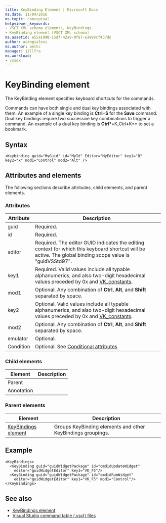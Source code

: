 ```yaml
---
title: KeyBinding Element | Microsoft Docs
ms.date: 11/04/2016
ms.topic: conceptual
helpviewer_keywords:
- VSCT XML schema elements, KeyBindings
- KeyBinding element (VSCT XML schema)
ms.assetid: e55a1098-15df-42a9-9f87-e3a99cf437dd
author: acangialosi
ms.author: anthc
manager: jillfra
ms.workload:
- vssdk
---
```

# KeyBinding element
The KeyBinding element specifies keyboard shortcuts for the commands.

 Commands can have both single and dual key bindings associated with them. An example of a single key binding is **Ctrl**+**S** for the **Save** command. Dual key bindings require two successive key combinations to trigger a command. An example of a dual key binding is <strong>Ctrl*+</strong>K<strong>,</strong>Ctrl<strong>+</strong>K** to set a bookmark.

## Syntax

```
<Keybinding guid="MyGuid" id="MyId" Editor="MyEditor" key1="B" key2="x" mod1="Control" mod2="Alt" />
```

## Attributes and elements
 The following sections describe attributes, child elements, and parent elements.

### Attributes

|Attribute|Description|
|---------------|-----------------|
|guid|Required.|
|id|Required.|
|editor|Required. The editor GUID indicates the editing context for which this keyboard shortcut will be active. The global binding scope value is "guidVSStd97".|
|key1|Required. Valid values include all typable alphanumerics, and also two-digit hexadecimal values preceded by 0x and [VK_constants](/windows/desktop/inputdev/virtual-key-codes).|
|mod1|Optional. Any combination of **Ctrl**, **Alt**, and **Shift** separated by space.|
|key2|Optional. Valid values include all typable alphanumerics, and also two-digit hexadecimal values preceded by 0x and [VK_constants](/windows/desktop/inputdev/virtual-key-codes).|
|mod2|Optional. Any combination of **Ctrl**, **Alt**, and **Shift** separated by space.|
|emulator|Optional.|
|Condition|Optional. See [Conditional attributes](../extensibility/vsct-xml-schema-conditional-attributes.md).|

### Child elements

|Element|Description|
|-------------|-----------------|
|Parent||
|Annotation||

### Parent elements

|Element|Description|
|-------------|-----------------|
|[KeyBindings element](../extensibility/keybindings-element.md)|Groups KeyBinding elements and other KeyBindings groupings.|

## Example

```
<KeyBindings>
  <KeyBinding guid="guidWidgetPackage" id="cmdidUpdateWidget"
    editor="guidWidgetEditor" key1="VK_F5"/>
  <KeyBinding guid="guidWidgetPackage" id="cmdidRunWidget"
    editor="guidWidgetEditor" key1="VK_F5" mod1="Control"/>
</KeyBindings>
```

## See also
- [KeyBindings element](../extensibility/keybindings-element.md)
- [Visual Studio command table (.vsct) files](../extensibility/internals/visual-studio-command-table-dot-vsct-files.md)
